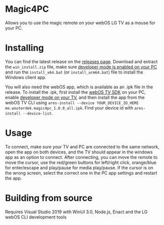 # Magic4PC

Allows you to use the magic remote on your webOS LG TV as a mouse for your PC.

# Installing

You can find the latest release on the [releases page](https://github.com/Wouterdek/magic4pc/releases).
Download and extract the `win_install.zip` file, make sure [developer mode is enabled on your PC](https://docs.microsoft.com/en-us/gaming/game-bar/guide/developer-mode) and run the `install_x64.bat` (or `install_arm64.bat`) file to install the Windows client app.

You will also need the webOS app, which is available as an .ipk file in the release.
To install the .ipk, first install the [webOS TV SDK](https://webostv.developer.lge.com/sdk/installation/download-installer/) on your PC, enable [developer mode on your TV](https://webostv.developer.lge.com/develop/app-test/using-devmode-app/), and then install the app from the webOS TV CLI using `ares-install --device YOUR_DEVICE_ID_HERE me.wouterdek.magic4pc_1.0.0_all.ipk`. Find your device id with `ares-install --device-list`.

# Usage

To connect, make sure your TV and PC are connected to the same network, open the app on both devices, and the TV should appear in the windows app as an option to connect.
After connecting, you can move the remote to move the cursor, use the red/green buttons for left/right click, orange/blue for enter/escape and play/pause for media play/pause.
If the cursor is on the wrong screen, select the correct one in the PC app settings and restart the app.

# Building from source

Requires Visual Studio 2019 with WinUI 3.0, Node.js, Enact and the LG webOS CLI development tools
